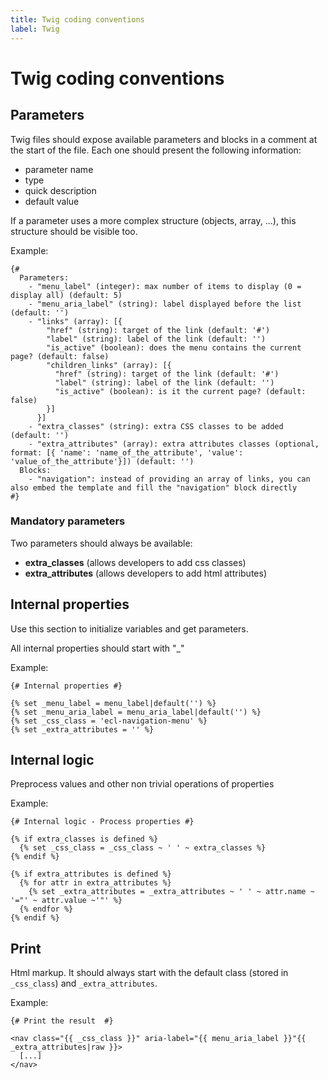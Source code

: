 ```yaml
---
title: Twig coding conventions
label: Twig
---
```


# Twig coding conventions

## Parameters

Twig files should expose available parameters and blocks in a comment at the start of the file.
Each one should present the following information:
* parameter name
* type
* quick description
* default value

If a parameter uses a more complex structure (objects, array, ...), this structure should be visible too.

Example:
```
{#
  Parameters:
    - "menu_label" (integer): max number of items to display (0 = display all) (default: 5)
    - "menu_aria_label" (string): label displayed before the list (default: '')
    - "links" (array): [{
        "href" (string): target of the link (default: '#')
        "label" (string): label of the link (default: '')
        "is_active" (boolean): does the menu contains the current page? (default: false)
        "children_links" (array): [{
          "href" (string): target of the link (default: '#')
          "label" (string): label of the link (default: '')
          "is_active" (boolean): is it the current page? (default: false)
        }]
      }]
    - "extra_classes" (string): extra CSS classes to be added (default: '')
    - "extra_attributes" (array): extra attributes classes (optional, format: [{ 'name': 'name_of_the_attribute', 'value': 'value_of_the_attribute'}]) (default: '')
  Blocks:
    - "navigation": instead of providing an array of links, you can also embed the template and fill the "navigation" block directly
#}
```

### Mandatory parameters

Two parameters should always be available:
* **extra_classes** (allows developers to add css classes)
* **extra_attributes** (allows developers to add html attributes)

## Internal properties

Use this section to initialize variables and get parameters.

All internal properties should start with "\_"

Example:
```
{# Internal properties #}

{% set _menu_label = menu_label|default('') %}
{% set _menu_aria_label = menu_aria_label|default('') %}
{% set _css_class = 'ecl-navigation-menu' %}
{% set _extra_attributes = '' %}
```

## Internal logic

Preprocess values and other non trivial operations of properties

Example:
```
{# Internal logic - Process properties #}

{% if extra_classes is defined %}
  {% set _css_class = _css_class ~ ' ' ~ extra_classes %}
{% endif %}

{% if extra_attributes is defined %}
  {% for attr in extra_attributes %}
    {% set _extra_attributes = _extra_attributes ~ ' ' ~ attr.name ~ '="' ~ attr.value ~'"' %}
  {% endfor %}
{% endif %}
```

## Print

Html markup.
It should always start with the default class (stored in `_css_class`) and `_extra_attributes`.

Example:
```
{# Print the result  #}

<nav class="{{ _css_class }}" aria-label="{{ menu_aria_label }}"{{ _extra_attributes|raw }}>
  [...]
</nav>
```
